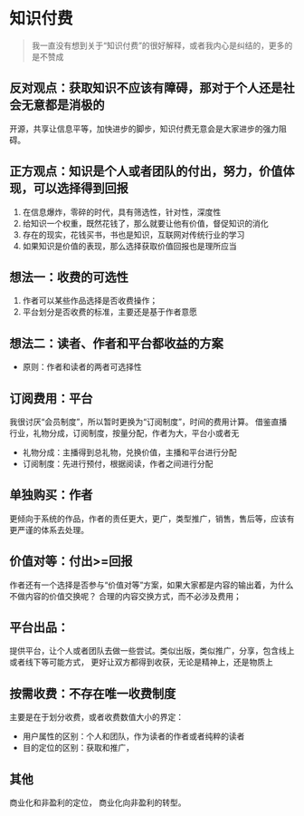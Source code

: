 知识付费
===================================================

> 我一直没有想到关于“知识付费”的很好解释，或者我内心是纠结的，更多的是不赞成

## 反对观点：获取知识不应该有障碍，那对于个人还是社会无意都是消极的

开源，共享让信息平等，加快进步的脚步，知识付费无意会是大家进步的强力阻碍。

## 正方观点：知识是个人或者团队的付出，努力，价值体现，可以选择得到回报

1. 在信息爆炸，零碎的时代，具有筛选性，针对性，深度性
2. 给知识一个权重，既然花钱了，那么就要让他有价值，督促知识的消化
3. 存在的现实，花钱买书，书也是知识，互联网对传统行业的学习
4. 如果知识是价值的表现，那么选择获取价值回报也是理所应当

## 想法一：收费的可选性

1. 作者可以某些作品选择是否收费操作；
2. 平台划分是否收费的标准，主要还是基于作者意愿

## 想法二：读者、作者和平台都收益的方案

- 原则：作者和读者的两者可选择性

## 订阅费用：平台

我很讨厌“会员制度”，所以暂时更换为“订阅制度”，时间的费用计算。
借鉴直播行业，礼物分成，订阅制度，按量分配，作者为大，平台小或者无

- 礼物分成：主播得到总礼物，兑换价值，主播和平台进行分配
- 订阅制度：先进行预付，根据阅读，作者之间进行分配

## 单独购买：作者

更倾向于系统的作品，作者的责任更大，更广，类型推广，销售，售后等，应该有更严谨的体系去处理。

## 价值对等：付出>=回报

作者还有一个选择是否参与“价值对等”方案，如果大家都是内容的输出着，为什么不做内容的价值交换呢？
合理的内容交换方式，而不必涉及费用；

## 平台出品：

提供平台，让个人或者团队去做一些尝试。类似出版，类似推广，分享，包含线上或者线下等可能方式，
更好让双方都得到收获，无论是精神上，还是物质上

## 按需收费：不存在唯一收费制度

主要是在于划分收费，或者收费数值大小的界定：
- 用户属性的区别：个人和团队，作为读者的作者或者纯粹的读者
- 目的定位的区别：获取和推广，

## 其他

商业化和非盈利的定位，
商业化向非盈利的转型。
